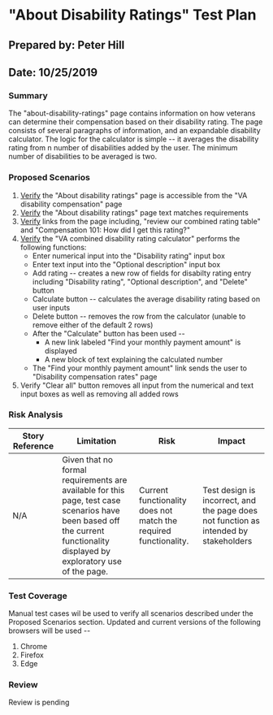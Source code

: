 # "About Disability Ratings" Test Plan

## Prepared by: Peter Hill
## Date: 10/25/2019
### Summary
 The "about-disability-ratings" page contains information on how veterans can determine their compensation based on their disability rating.  The page consists of several paragraphs of information, and an expandable disability calculator.  The logic for the calculator is simple -- it averages the disability rating from n number of disabilities added by the user.  The minimum number of disabilities to be averaged is two.
### Proposed Scenarios
1. [Verify](adr-tc1-text-content.md) the "About disability ratings" page is accessible from the "VA disability compensation" page
1. [Verify](adr-tc2-verify-link-from-parent.md) the "About disability ratings" page text matches requirements
1. [Verify](adr-tc3-verify-links-from-page.md) links from the page including, "review our combined rating table" and "Compensation 101: How did I get this rating?"
1. [Verify](adr-tc4-verify-rating-calculator.md) the "VA combined disability rating calculator" performs the following functions:
    * Enter numerical input into the "Disability rating" input box
    * Enter text input into the "Optional description" input box
    * Add rating -- creates a new row of fields for disabilty rating entry including "Disability rating", "Optional description", and "Delete" button
    * Calculate button -- calculates the average disability rating based on user inputs
    * Delete button -- removes the row from the calculator (unable to remove either of the default 2 rows)
    * After the "Calculate" button has been used -- 
        * A new link labeled "Find your monthly payment amount" is displayed
        * A new block of text explaining the calculated number
    * The "Find your monthly payment amount" link sends the user to "Disability compensation rates" page
1. Verify "Clear all" button removes all input from the numerical and text input boxes as well as removing all added rows
    
### Risk Analysis
| Story Reference | Limitation | Risk | Impact |
| -------------- | ------------- | --------------- | ------------- |
| N/A | Given that no formal requirements are available for this page, test case scenarios have been based off the current functionality displayed by exploratory use of the page. | Current functionality does not match the required functionality. | Test design is incorrect, and the page does not function as intended by stakeholders |
### Test Coverage
Manual test cases wil be used to verify all scenarios described under the Proposed Scenarios section.  Updated and current versions of the following browsers will be used --
1. Chrome
1. Firefox
1. Edge
### Review
Review is pending